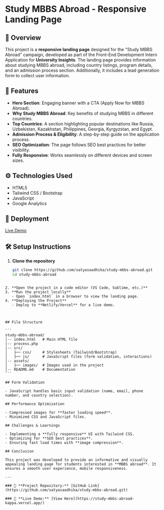 # Study MBBS Abroad - Responsive Landing Page  

## 🚀 Overview  
This project is a **responsive landing page** designed for the "Study MBBS Abroad" campaign, developed as part of the Front-End Development Intern Application for **University Insights**. The landing page provides information about studying MBBS abroad, including country listings, program details, and an admission process section. Additionally, it includes a lead generation form to collect user information.

## 🔹 Features  
- **Hero Section**: Engaging banner with a CTA (Apply Now for MBBS Abroad).
- **Why Study MBBS Abroad**: Key benefits of studying MBBS in different countries.
- **Top Countries**: A section highlighting popular destinations like Russia, Uzbekistan, Kazakhstan, Philippines, Georgia, Kyrgyzstan, and Egypt.
- **Admission Process & Eligibility**: A step-by-step guide on the application process.
- **SEO Optimization**: The page follows SEO best practices for better visibility.
- **Fully Responsive**: Works seamlessly on different devices and screen sizes. 


## ⚙️ Technologies Used  
- HTML5  
- Tailwind CSS / Bootstrap  
- JavaScript  
- Google Analytics  

## 📌 Deployment  
[Live Demo](https://study-mbbs-abroad-kappa.vercel.app/)  


## 🛠️ Setup Instructions 
1. **Clone the repository**
   ```bash
   git clone https://github.com/satyasaadhika/study-mbbs-abroad.git
   cd study-mbbs-abroad
````

2. **Open the project in a code editor (VS Code, Sublime, etc.)**
3. **Run the project locally**
   - Open `index.html` in a browser to view the landing page.
4. **Deploying the Project**
   - Deploy to **Netlify/Vercel** for a live demo.



## File Structure

```
study-mbbs-abroad/
│-- index.html   # Main HTML file
|-- process.php
|-- src/
│   ├── css/     # Stylesheets (Tailwind/Bootstrap)
│   ├── js/      # JavaScript files (form validation, interactions)
│-- assets/
│   ├── images/  # Images used in the project
│-- README.md    # Documentation
```

## Form Validation

- JavaScript handles basic input validation (name, email, phone number, and country selection).

## Performance Optimization

- Compressed images for **faster loading speed**.
- Minimized CSS and JavaScript files.

## Challenges & Learnings

- Implementing a **fully responsive** UI with Tailwind CSS.
- Optimizing for **SEO best practices**.
- Ensuring fast load times with **image compression**.

## Conclusion

This project was developed to provide an informative and visually appealing landing page for students interested in **MBBS abroad**. It ensures a smooth user experience, mobile responsiveness.

---

### 🔗 **Project Repository:** [GitHub Link](https://github.com/satyasaadhika/study-mbbs-abroad.git)

### 🚀 **Live Demo:** [View Here](https://study-mbbs-abroad-kappa.vercel.app/)
